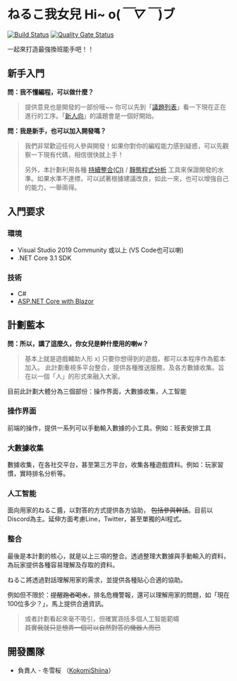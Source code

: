 # ねるこ我女兒 Hi~ o(*￣▽￣*)ブ

[![Build Status](https://dev.azure.com/louder-zone/Neruko%20Project/_apis/build/status/louderzone.neruko-project?branchName=master)](https://dev.azure.com/louder-zone/Neruko%20Project/_build/latest?definitionId=1&branchName=master)
[![Quality Gate Status](https://sonarcloud.io/api/project_badges/measure?project=lz.neruko&metric=alert_status)](https://sonarcloud.io/dashboard?id=lz.neruko)

一起來打造最強換班能手吧！！

## 新手入門

**問：我不懂編程，可以做什麼？**

> 提供意見也是開發的一部份哦~~ 你可以先到「[議題列表](https://github.com/louderzone/neruko-project/issues)」看一下現在正在進行的工序。「[新人向](https://github.com/louderzone/neruko-project/labels/%E6%96%B0%E4%BA%BA%E5%90%91)」的議題會是一個好開始。

**問：我是新手，也可以加入開發嗎？**

> 我們非常歡迎任何人參與開發！如果你對你的編程能力感到疑惑，可以先觀察一下現有代碼，相信很快就上手！
>
> 另外，本計劃利用各種 [持續整合(CI)](https://dev.azure.com/louder-zone/Neruko%20Project/_build/latest?definitionId=1&branchName=master) / [靜態程式分析](https://sonarcloud.io/dashboard?id=lz.neruko) 工具來保證開發的水準。如果水準不達標，可以試著根據建議改良，如此一來，也可以增強自己的能力，一舉兩得。

## 入門要求

### 環境

- Visual Studio 2019 Community 或以上 (VS Code也可以喇)
- .NET Core 3.1 SDK

### 技術

- C#
- [ASP.NET Core with Blazor](https://docs.microsoft.com/en-us/aspnet/core/blazor/)

## 計劃藍本

**問：所以，講了這麼久，你女兒是幹什麼用的喇w？**

> 基本上就是遊戲輔助人形 x) 只要你想得到的遊戲，都可以本程序作為藍本加入。 此計劃重視多平台整合，提供各種推送服務，及各方數據收集。旨在以一個「人」的形式來融入大家。

目前此計劃大體分為三個部份：操作界面，大數據收集，人工智能

### 操作界面

前端的操作，提供一系列可以手動輸入數據的小工具。例如：班表安排工具

### 大數據收集

數據收集，在各社交平台，甚至第三方平台，收集各種遊戲資料。例如：玩家習慣，實時排名分析等。

### 人工智能

面向用家的ねるこ醬，以對答的方式提供各方協助， ~~包括參與幹話~~。目前以Discord為主。延伸方面考慮Line，Twitter，甚至單獨的AI程式。

### 整合

最後是本計劃的核心，就是以上三項的整合。透過整理大數據與手動輸入的資料，為玩家提供各種容易理解及存取的資料。

ねるこ將透過對話理解用家的需求，並提供各種貼心合適的協助。

例如但不限於：~~提醒跑者喝水~~，排名危機警報，還可以理解用家的問題，如「現在100位多少？」，馬上提供合適資訊。

> 或者計劃看起來毫不吸引，但確實涵括多個人工智能範疇  
> ~~其實我就只是想弄一個可以自然對答的機器人而已~~

## 開發團隊

- 負責人 - 冬雪桜 （[KokomiShiina](https://github.com/KokomiShiina)）
